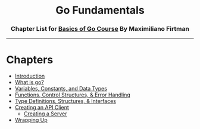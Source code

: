 <h1 align="center">Go Fundamentals</h1>
<h3 align="center"> Chapter List for <a href="https://frontendmasters.com/courses/go-basics/">Basics of Go Course</a> By Maximiliano Firtman</h2>

---

# Chapters
  - [Introduction](https://github.com/dj-io/y/blob/main/basics-of-go/introduction)
  - [What is go?](https://github.com/dj-io/y/blob/main/basics-of-go/what-is-go)
  - [Variables, Constants, and Data Types](https://github.com/dj-io/y/blob/main/basics-of-go/vars-data-types)
  - [Functions, Control Structures, & Error Handling](https://github.com/dj-io/y/blob/main/basics-of-go/funcs-control-err)
  - [Type Definitions, Structures, & Interfaces](https://github.com/dj-io/y/blob/main/basics-of-go/types-structs-interfaces)
  - [Creating an API Client](https://github.com/dj-io/y/blob/main/basics-of-go/api-client)
    - [Creating a Server](https://github.com/dj-io/y/blob/main/basics-of-go/creating-a-server)
  - [Wrapping Up](https://github.com/dj-io/y/blob/main/basics-of-go/wrapping-up)
